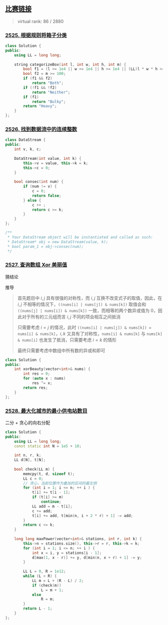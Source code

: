 ## [比赛链接](https://leetcode.cn/contest/biweekly-contest-95/)

> virtual rank: 86 / 2880


### [2525. 根据规则将箱子分类](https://leetcode.cn/problems/categorize-box-according-to-criteria/)



```c++
class Solution {
public:
    using LL = long long;
    
    string categorizeBox(int l, int w, int h, int m) {
        bool f1 = (l >= 1e4 || w >= 1e4 || h >= 1e4 || (LL)l * w * h >= 1e9);
        bool f2 = m >= 100;
        if (f1 && f2)
            return "Both";
        if (!f1 && !f2)
            return "Neither";
        if (f1)
            return "Bulky";
        return "Heavy";
    }
};
```


### [2526. 找到数据流中的连续整数](https://leetcode.cn/problems/find-consecutive-integers-from-a-data-stream/)



```c++
class DataStream {
public:
    int v, k, c;
    
    DataStream(int value, int k) {
        this->v = value, this->k = k;
        this->c = 0;
    }
    
    bool consec(int num) {
        if (num != v) {
            c = 0;
            return false;
        } else {
            c ++ ;
            return c >= k;
        }
    }
};

/**
 * Your DataStream object will be instantiated and called as such:
 * DataStream* obj = new DataStream(value, k);
 * bool param_1 = obj->consec(num);
 */
```

### [2527. 查询数组 Xor 美丽值](https://leetcode.cn/problems/find-xor-beauty-of-array/)

猜结论

推导

> 首先题目中 $i,j$ 具有很强的对称性，而 $i,j$ 互换不改变式子的取值，因此，在 $i,j$ 不相等的情况下，`((nums[i] | nums[j]) & nums[k])` 取值会和 `((nums[j] | nums[i]) & nums[k])` 一致，而相等的两个数异或值为 $0$，因此对于所有的三元组而言 $i,j$ 不同的项会相互之间抵消
>
> 只需要考虑 $i=j$ 的情况，此时 `((nums[i] | nums[j]) & nums[k]) = nums[i] & nums[k]`，$i,k$ 又具有了对称性，`nums[i] & nums[k]` 与 `nums[k] & nums[i]` 也发生了抵消，只需要考虑 $i=k$ 的情形
>
> 最终只需要考虑中数组中所有数的异或和即可

```c++
class Solution {
public:
    int xorBeauty(vector<int>& nums) {
        int res = 0;
        for (auto x : nums)
            res ^= x;
        return res;
    }
};
```

### [2528. 最大化城市的最小供电站数目](https://leetcode.cn/problems/maximize-the-minimum-powered-city/)

二分 + 贪心的向右分配

```c++
class Solution {
public:
    using LL = long long;
    const static int N = 1e5 + 10;
    
    int n, r, k;
    LL d[N], t[N];
    
    bool check(LL m) {
        memcpy(t, d, sizeof t);
        LL c = 0;
        // 贪心，当前位置作为叠加的区间的最左侧
        for (int i = 1; i <= n; ++ i ) {
            t[i] += t[i - 1];
            if (t[i] >= m)
                continue;
            LL add = m - t[i];
            c += add;
            t[i] += add, t[min(n, i + 2 * r) + 1] -= add;
        }
        return c <= k;
    }
    
    long long maxPower(vector<int>& stations, int r, int k) {
        this->n = stations.size(), this->r = r, this->k = k;
        for (int i = 1; i <= n; ++ i ) {
            int x = i, y = stations[i - 1];
            d[max(1, x - r)] += y, d[min(n, x + r) + 1] -= y;
        }
        
        LL L = 0, R = 1e12;
        while (L < R) {
            LL m = L + (R - L) / 2;
            if (check(m))
                L = m + 1;
            else
                R = m;
        }
        return L - 1;
    }
};
```
